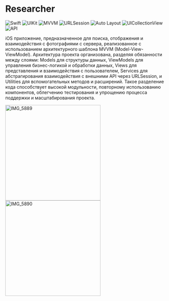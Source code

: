 # Researcher 

![Swift](https://img.shields.io/badge/Swift-FA7343?style=for-the-badge&logo=swift&logoColor=white)
![UIKit](https://img.shields.io/badge/UIKit-2396F3?style=for-the-badge&logo=uikit&logoColor=white)
![MVVM](https://img.shields.io/badge/MVVM-0066CC?style=for-the-badge)
![URLSession](https://img.shields.io/badge/URLSession-0080FF?style=for-the-badge)
![Auto Layout](https://img.shields.io/badge/Auto%20Layout-F36F45?style=for-the-badge)
![UICollectionView](https://img.shields.io/badge/UICollectionView-FFD500?style=for-the-badge)
![API](https://img.shields.io/badge/API-009688?style=for-the-badge&logo=api&logoColor=white)

iOS приложение, предназначенное для поиска, отображения и взаимодействия с фотографиями c сервера, реализованное с использованием архитектурного шаблона MVVM (Model-View-ViewModel). Архитектура проекта  организована, разделяя обязанности между слоями: Models для структуры данных, ViewModels для управления бизнес-логикой и обработки данных, Views для представления и взаимодействия с пользователем, Services для абстрагирования взаимодействия с внешними API через URLSession, и Utilities для вспомогательных методов и расширений. Такое разделение кода способствует высокой модульности, повторному использованию компонентов, облегчению тестирования и упрощению процесса поддержки и масштабирования проекта.

<img src="https://github.com/user-attachments/assets/3466688e-6f6c-488c-bdc9-4e8874f7de8a" width="300" alt="IMG_5889">
<img src="https://github.com/user-attachments/assets/8675fac0-3535-4635-970c-f4c5dd263559" width="300" alt="IMG_5890">

